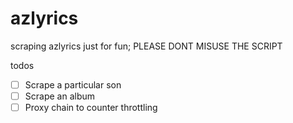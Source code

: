 # azlyrics
scraping azlyrics just for fun; PLEASE DONT MISUSE THE SCRIPT

todos
- [ ] Scrape a particular son
- [ ] Scrape an album
- [ ] Proxy chain to counter throttling
